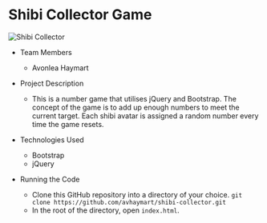 # Shibi Collector Game

![Shibi Collector](https://image.ibb.co/mJUkGL/shibi.png)



* Team Members
   * Avonlea Haymart

* Project Description
   * This is a number game that utilises jQuery and Bootstrap. The concept of the game is to add up enough numbers to meet the current target. Each shibi avatar is assigned a random number every time the game resets.
* Technologies Used
  * Bootstrap
  * jQuery
* Running the Code
  * Clone this GitHub repository into a directory of your choice.
  ```git clone https://github.com/avhaymart/shibi-collector.git```
  * In the root of the directory, open ```index.html```.

